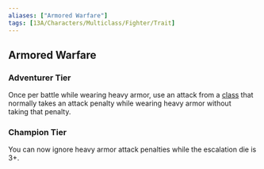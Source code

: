 ```yaml
---
aliases: ["Armored Warfare"]
tags: [13A/Characters/Multiclass/Fighter/Trait]
---
```


## Armored Warfare

### Adventurer Tier

Once per battle while wearing heavy armor, use an attack from a [class](Compendium/13A/Character-Rules/Class.md) that normally takes an attack penalty while wearing heavy armor without  
taking that penalty.

### Champion Tier

You can now ignore heavy armor attack penalties while the escalation die is 3+.
